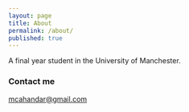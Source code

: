 ```yaml
---
layout: page
title: About
permalink: /about/
published: true
---
```


A final year student in the University of Manchester.

### Contact me

[mcahandar@gmail.com](mailto:mcahandar@gmail.com)
